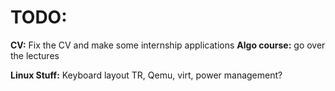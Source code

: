 # TODO:
  **CV:** Fix the CV and make some internship applications
  **Algo course:** go over the lectures

  **Linux Stuff:**
    Keyboard layout TR, Qemu, virt, power management?
    
